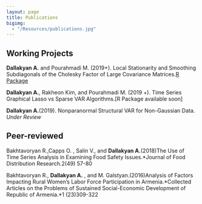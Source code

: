```yaml
---
layout: page
title: Publications
bigimg: 
  - "/Resources/publications.jpg" 
---
```



## Working Projects

**Dallakyan A.** and Pourahmadi M. (2019+). Local Stationarity and Smoothing Subdiagonals of the  Cholesky Factor of Large Covariance Matrices.[R Package](https://github.com/adallak/SCPackage)

**Dallakyan A.**, Rakheon Kim, and Pourahmadi M. (2019 +). Time Series Graphical Lasso vs Sparse VAR Algorithms.[R Package available soon]

**Dallakyan A.**(2019). Nonparanormal Structural VAR for Non-Gaussian Data. *Under Review*

## Peer-reviewed
Bakhtavoryan R.,Capps O. , Salin V., and **Dallakyan A.**(2018)The Use of Time Series
Analysis in Examining Food Safety Issues.*Journal of Food Distribution Research.2(49) 57-80

Bakhtavoryan R., **Dallakyan A.** , and M. Galstyan.(2016)Analysis of Factors Impacting Rural
Women’s Labor Force Participation in Armenia.*Collected Articles on the Problems of
Sustained Social-Economic Development of Republic of Armenia.*1 (23)309-322
